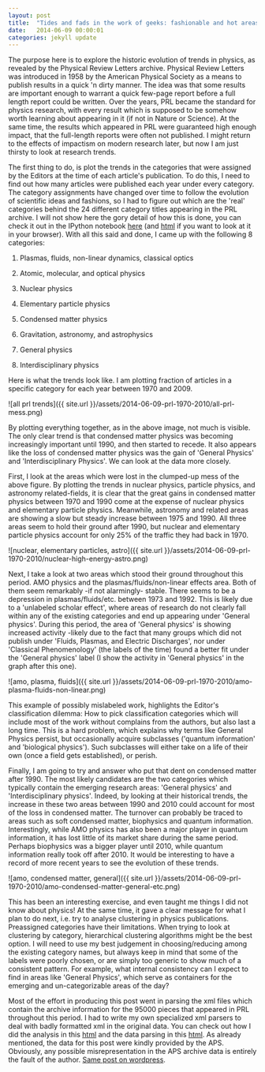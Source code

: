 ```yaml
---
layout: post
title:  "Tides and fads in the work of geeks: fashionable and hot areas in physics, 1970-2010"
date:   2014-06-09 00:00:01
categories: jekyll update
---
```

The purpose here is to explore the historic evolution of trends in physics, as revealed by the Physical Review Letters archive. Physical Review Letters was introduced in 1958 by the American Physical Society as a means to publish results in a quick 'n dirty manner. The idea was that some results are important enough to warrant a quick few-page report before a full length report could be written. Over the years, PRL became the standard for physics research, with every result which is supposed to be somehow worth learning about appearing in it (if not in Nature or Science). At the same time, the results which appeared in PRL were guaranteed high enough impact, that the full-length reports were often not published. I might return to the effects of impactism on modern research later, but now I am just thirsty to look at research trends.

The first thing to do, is plot the trends in the categories that were assigned by the Editors at the time of each article's publication. To do this, I need to find out how many articles were published each year under every category. The category assignments have changed over time to follow the evolution of scientific ideas and fashions, so I had to figure out which are the 'real' categories behind the 24 different category titles appearing in the PRL archive. I will not show here the gory detail of how this is done, you can check it out in the IPython notebook [here](https://github.com/nikos-daniilidis/haystack/blob/master/parse-prl-xml.ipynb) (and [html](http://nikos-daniilidis.github.io/haystack/trends-prl-xml.html) if you want to look at it in your browser). With all this said and done, I came up with the following 8 categories:

1. Plasmas, fluids, non-linear dynamics, classical optics

2. Atomic, molecular, and optical physics

3. Nuclear physics

4. Elementary particle physics

5. Condensed matter physics

6. Gravitation, astronomy, and astrophysics

7. General physics

8. Interdisciplinary physics

Here is what the trends look like. I am plotting fraction of articles in a specific category for each year between 1970 and 2009.

![all prl trends]({{ site.url }}/assets/2014-06-09-prl-1970-2010/all-prl-mess.png)

By plotting everything together, as in the above image, not much is visible. The only clear trend is that condensed matter physics was becoming increasingly important until 1990, and then started to recede. It also appears like the loss of condensed matter physics was the gain of 'General Physics' and 'Interdisciplinary Physics'. We can look at the data more closely.

First, I look at the areas which were lost in the clumped-up mess of the above figure. By plotting the trends in nuclear physics, particle physics, and astronomy related-fields, it is clear that the great gains in condensed matter physics between 1970 and 1990 come at the expense of nuclear physics and elementary particle physics. Meanwhile, astronomy and related areas are showing a slow but steady increase between 1975 and 1990. All three areas seem to hold their ground after 1990, but nuclear and elementary particle physics account for only 25% of the traffic they had back in 1970.

![nuclear, elementary particles, astro]({{ site.url }}/assets/2014-06-09-prl-1970-2010/nuclear-high-energy-astro.png)

Next, I take a look at two areas which stood their ground throughout this period. AMO physics and the plasmas/fluids/non-linear effects area. Both of them seem remarkably -if not alarmingly- stable. There seems to be a depression in plasmas/fluids/etc. between 1973 and 1992. This is likely due to a 'unlabeled scholar effect', where areas of research do not clearly fall within any of the existing categories and end up appearing under 'General physics'. During this period, the area of 'General physics' is showing increased activity -likely due to the fact that many groups which did not publish under 'Fluids, Plasmas, and Electric Discharges', nor under 'Classical Phenomenology' (the labels of the time) found a better fit under the 'General physics' label (I show the activity in 'General physics' in the graph after this one).

![amo, plasma, fluids]({{ site.url }}/assets/2014-06-09-prl-1970-2010/amo-plasma-fluids-non-linear.png)

This example of  possibly mislabeled work, highlights the Editor's classification dilemma: How to pick classification categories which will include most of the work without complains from the authors, but also last a long time. This is a hard problem, which explains why terms like General Physics persist, but occasionally acquire subclasses ('quantum information' and 'biological physics'). Such subclasses will either take on a life of their own (once a field gets established), or perish.

Finally, I am going to try and answer who put that dent on condensed matter after 1990. The most likely candidates are the two categories  which typically contain the emerging research areas: 'General physics' and 'Interdisciplinary physics'. Indeed, by looking at their historical trends, the increase in these two areas between 1990 and 2010 could account for most of the loss in condensed matter. The turnover can probably be traced to areas such as soft condensed matter, biophysics and quantum information. Interestingly, while AMO physics has also been a major player in quantum information, it has lost little of its market share during the same period. Perhaps biophysics was a bigger player until 2010, while quantum information really took off after 2010. It would be interesting to have a record of more recent years to see the evolution of these trends.

![amo, condensed matter, general]({{ site.url }}/assets/2014-06-09-prl-1970-2010/amo-condensed-matter-general-etc.png)

This has been an interesting exercise, and even taught me things I did not know about physics! At the same time, it gave a clear message for what I plan to do next, i.e. try to analyse clustering in physics publications. Preassigned categories have their limitations. When trying to look at clustering by category, hierarchical clustering algorithms might be the best option. I will need to use my best judgement in choosing/reducing among the existing category names, but always keep in mind that some of the labels were poorly chosen, or are simply too generic to show  much of a consistent pattern. For example, what internal consistency can I expect to find in areas like 'General Physics', which serve as containers for the emerging and un-categorizable areas of the day?

Most of the effort in producing this post went in parsing the xml files which contain the archive information for the 95000 pieces that appeared in PRL throughout this period. I had to write  my own specialized xml parsers to deal with badly formatted xml in the original data. You can check out how I did the analysis in this [html](http://nikos-daniilidis.github.io/haystack/trends-prl-xml.html) and the data parsing in this [html](http://nikos-daniilidis.github.io/haystack/parse-prl-xml.html). As already mentioned, the data for this post were kindly provided by the APS. Obviously, any possible misrepresentation in the APS archive data is entirely the fault of the author. [Same post on wordpress](http://oligotropos.wordpress.com/2014/06/09/tides-and-fads-in-the-work-of-geeks-fashionable-and-hot-areas-in-physics-1970-2010/).

